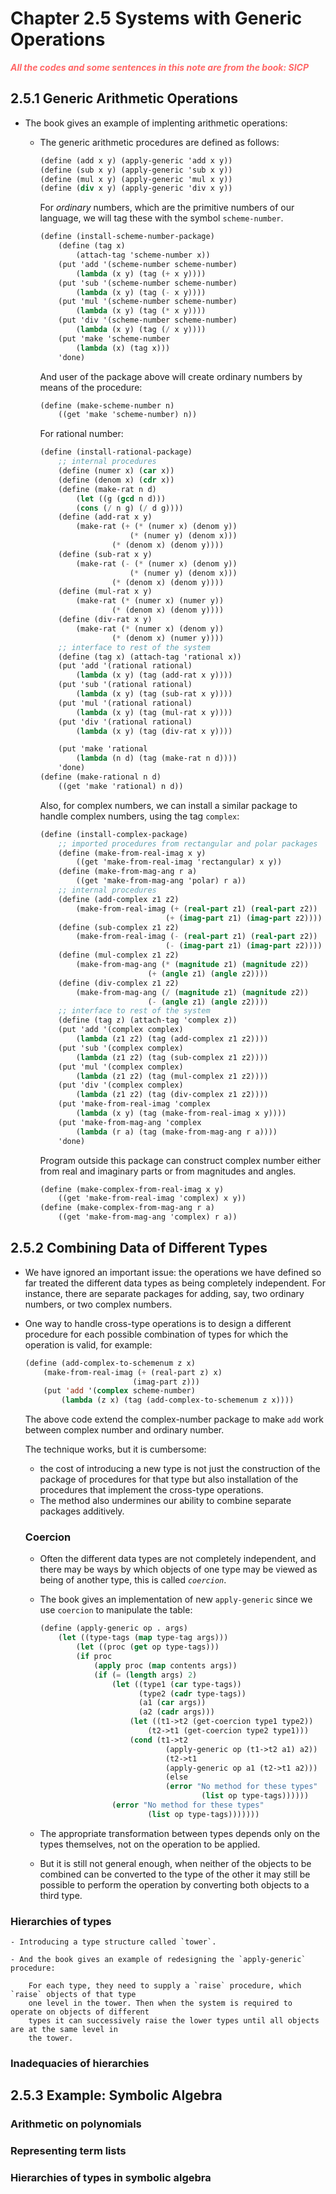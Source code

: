 # Chapter 2.5 Systems with Generic Operations

<p style="color:#FF6666; font-weight: bold; font-style: italic"> All the codes and some sentences in 
this note are from the book: SICP <p>

## 2.5.1 Generic Arithmetic Operations

- The book gives an example of implenting arithmetic operations:

    - The generic arithmetic procedures are defined as follows:
        ```scheme
        (define (add x y) (apply-generic 'add x y))
        (define (sub x y) (apply-generic 'sub x y))
        (define (mul x y) (apply-generic 'mul x y))
        (define (div x y) (apply-generic 'div x y))
        ```
        For *ordinary* numbers, which are the primitive numbers of our language, we will tag these
        with the symbol `scheme-number`.

        ```scheme
        (define (install-scheme-number-package)
            (define (tag x)
                (attach-tag 'scheme-number x))    
            (put 'add '(scheme-number scheme-number)
                (lambda (x y) (tag (+ x y))))
            (put 'sub '(scheme-number scheme-number)
                (lambda (x y) (tag (- x y))))
            (put 'mul '(scheme-number scheme-number)
                (lambda (x y) (tag (* x y))))
            (put 'div '(scheme-number scheme-number)
                (lambda (x y) (tag (/ x y))))
            (put 'make 'scheme-number
                (lambda (x) (tag x)))
            'done)
        ```

        And user of the package above will create ordinary numbers by means of the procedure:

        ```scheme
        (define (make-scheme-number n)
            ((get 'make 'scheme-number) n))
        ```

        For rational number:
        ```scheme
        (define (install-rational-package)
            ;; internal procedures
            (define (numer x) (car x))
            (define (denom x) (cdr x))
            (define (make-rat n d)
                (let ((g (gcd n d)))
                (cons (/ n g) (/ d g))))
            (define (add-rat x y)
                (make-rat (+ (* (numer x) (denom y))
                            (* (numer y) (denom x)))
                        (* (denom x) (denom y))))
            (define (sub-rat x y)
                (make-rat (- (* (numer x) (denom y))
                            (* (numer y) (denom x)))
                        (* (denom x) (denom y))))
            (define (mul-rat x y)
                (make-rat (* (numer x) (numer y))
                        (* (denom x) (denom y))))
            (define (div-rat x y)
                (make-rat (* (numer x) (denom y))
                        (* (denom x) (numer y))))
            ;; interface to rest of the system
            (define (tag x) (attach-tag 'rational x))
            (put 'add '(rational rational)
                (lambda (x y) (tag (add-rat x y))))
            (put 'sub '(rational rational)
                (lambda (x y) (tag (sub-rat x y))))
            (put 'mul '(rational rational)
                (lambda (x y) (tag (mul-rat x y))))
            (put 'div '(rational rational)
                (lambda (x y) (tag (div-rat x y))))

            (put 'make 'rational
                (lambda (n d) (tag (make-rat n d))))
            'done)
        (define (make-rational n d)
            ((get 'make 'rational) n d))
        ```

        Also, for complex numbers, we can install a similar package to handle complex numbers, using
        the tag `complex`:

        ```scheme
        (define (install-complex-package)
            ;; imported procedures from rectangular and polar packages
            (define (make-from-real-imag x y)
                ((get 'make-from-real-imag 'rectangular) x y))
            (define (make-from-mag-ang r a)
                ((get 'make-from-mag-ang 'polar) r a))
            ;; internal procedures
            (define (add-complex z1 z2)
                (make-from-real-imag (+ (real-part z1) (real-part z2))
                                    (+ (imag-part z1) (imag-part z2))))
            (define (sub-complex z1 z2)
                (make-from-real-imag (- (real-part z1) (real-part z2))
                                    (- (imag-part z1) (imag-part z2))))
            (define (mul-complex z1 z2)
                (make-from-mag-ang (* (magnitude z1) (magnitude z2))
                                (+ (angle z1) (angle z2))))
            (define (div-complex z1 z2)
                (make-from-mag-ang (/ (magnitude z1) (magnitude z2))
                                (- (angle z1) (angle z2))))
            ;; interface to rest of the system
            (define (tag z) (attach-tag 'complex z))
            (put 'add '(complex complex)
                (lambda (z1 z2) (tag (add-complex z1 z2))))
            (put 'sub '(complex complex)
                (lambda (z1 z2) (tag (sub-complex z1 z2))))
            (put 'mul '(complex complex)
                (lambda (z1 z2) (tag (mul-complex z1 z2))))
            (put 'div '(complex complex)
                (lambda (z1 z2) (tag (div-complex z1 z2))))
            (put 'make-from-real-imag 'complex
                (lambda (x y) (tag (make-from-real-imag x y))))
            (put 'make-from-mag-ang 'complex
                (lambda (r a) (tag (make-from-mag-ang r a))))
            'done)
        ```
        Program outside this package can construct complex number either from real and imaginary
        parts or from magnitudes and angles.
        ```scheme
        (define (make-complex-from-real-imag x y)
            ((get 'make-from-real-imag 'complex) x y))
        (define (make-complex-from-mag-ang r a)
            ((get 'make-from-mag-ang 'complex) r a))
        ```

## 2.5.2 Combining Data of Different Types

- We have ignored an important issue: the operations we have defined so far treated the different 
data types as being completely independent. For instance, there are separate packages for adding, 
say, two ordinary numbers, or two complex numbers.

- One way to handle cross-type operations is to design a different procedure for each possible
combination of types for which the operation is valid, for example:
    ```lisp
    (define (add-complex-to-schemenum z x)
        (make-from-real-imag (+ (real-part z) x)
                            (imag-part z)))
        (put 'add '(complex scheme-number)
            (lambda (z x) (tag (add-complex-to-schemenum z x))))
    ```
    The above code extend the complex-number package to make `add` work between complex number and 
    ordinary number.

    The technique works, but it is cumbersome:
    - the cost of introducing a new type is not just the construction of the package of procedures
    for that type but also installation of the procedures that implement the cross-type operations.
    - The method also undermines our ability to combine separate packages additively.

    ### Coercion
    - Often the different data types are not completely independent, and there may be ways by which
    objects of one type may be viewed as being of another type, this is called *`coercion`*.
    - The book gives an implementation of new `apply-generic` since we use `coercion` to manipulate 
    the table:
    
        ```lisp
        (define (apply-generic op . args)
            (let ((type-tags (map type-tag args)))
                (let ((proc (get op type-tags)))
                (if proc
                    (apply proc (map contents args))
                    (if (= (length args) 2)
                        (let ((type1 (car type-tags))
                              (type2 (cadr type-tags))
                              (a1 (car args))
                              (a2 (cadr args)))
                            (let ((t1->t2 (get-coercion type1 type2))
                                (t2->t1 (get-coercion type2 type1)))
                            (cond (t1->t2
                                    (apply-generic op (t1->t2 a1) a2))
                                    (t2->t1
                                    (apply-generic op a1 (t2->t1 a2)))
                                    (else
                                    (error "No method for these types"
                                            (list op type-tags))))))
                        (error "No method for these types"
                                (list op type-tags)))))))
        ```
    - The appropriate transformation between types depends only on the types themselves, not on
    the operation to be applied.

    - But it is still not general enough, when neither of the objects to be combined can be 
    converted to the type of the other it may still be possible to perform the operation by
    converting both objects to a third type.

### Hierarchies of types

    - Introducing a type structure called `tower`.

    - And the book gives an example of redesigning the `apply-generic` procedure: 
        
        For each type, they need to supply a `raise` procedure, which `raise` objects of that type
        one level in the tower. Then when the system is required to operate on objects of different
        types it can successively raise the lower types until all objects are at the same level in 
        the tower.
    
### Inadequacies of hierarchies

## 2.5.3 Example: Symbolic Algebra

### Arithmetic on polynomials

### Representing term lists

### Hierarchies of types in symbolic algebra

